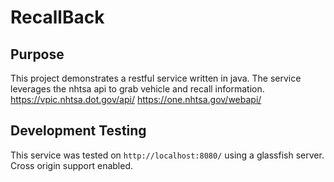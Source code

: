# RecallBack

## Purpose
This project demonstrates a restful service written in java. The service leverages the nhtsa api to grab vehicle and recall information.
https://vpic.nhtsa.dot.gov/api/
https://one.nhtsa.gov/webapi/

## Development Testing
This service was tested on `http://localhost:8080/` using a glassfish server. Cross origin support enabled.
